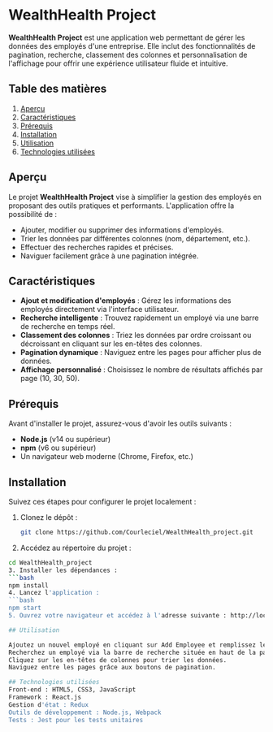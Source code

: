 # WealthHealth Project

**WealthHealth Project** est une application web permettant de gérer les données des employés d'une entreprise. Elle inclut des fonctionnalités de pagination, recherche, classement des colonnes et personnalisation de l'affichage pour offrir une expérience utilisateur fluide et intuitive.

## Table des matières

1. [Aperçu](#aperçu)
2. [Caractéristiques](#caractéristiques)
3. [Prérequis](#prérequis)
4. [Installation](#installation)
5. [Utilisation](#utilisation)
6. [Technologies utilisées](#technologies-utilisées)

## Aperçu

Le projet **WealthHealth Project** vise à simplifier la gestion des employés en proposant des outils pratiques et performants. L'application offre la possibilité de :
- Ajouter, modifier ou supprimer des informations d'employés.
- Trier les données par différentes colonnes (nom, département, etc.).
- Effectuer des recherches rapides et précises.
- Naviguer facilement grâce à une pagination intégrée.

## Caractéristiques

- **Ajout et modification d'employés** : Gérez les informations des employés directement via l'interface utilisateur.
- **Recherche intelligente** : Trouvez rapidement un employé via une barre de recherche en temps réel.
- **Classement des colonnes** : Triez les données par ordre croissant ou décroissant en cliquant sur les en-têtes des colonnes.
- **Pagination dynamique** : Naviguez entre les pages pour afficher plus de données.
- **Affichage personnalisé** : Choisissez le nombre de résultats affichés par page (10, 30, 50).

## Prérequis

Avant d'installer le projet, assurez-vous d'avoir les outils suivants :

- **Node.js** (v14 ou supérieur)
- **npm** (v6 ou supérieur)
- Un navigateur web moderne (Chrome, Firefox, etc.)

## Installation

Suivez ces étapes pour configurer le projet localement :

1. Clonez le dépôt :
   ```bash
   git clone https://github.com/Courleciel/WealthHealth_project.git
2. Accédez au répertoire du projet :
  ```bash
  cd WealthHealth_project
3. Installer les dépendances :
  ```bash
  npm install
4. Lancez l'application :
  ```bash
  npm start
5. Ouvrez votre navigateur et accédez à l'adresse suivante : http://localhost:3000.

## Utilisation

Ajoutez un nouvel employé en cliquant sur Add Employee et remplissez le formulaire.
Recherchez un employé via la barre de recherche située en haut de la page.
Cliquez sur les en-têtes de colonnes pour trier les données.
Naviguez entre les pages grâce aux boutons de pagination.

## Technologies utilisées
Front-end : HTML5, CSS3, JavaScript
Framework : React.js
Gestion d'état : Redux
Outils de développement : Node.js, Webpack
Tests : Jest pour les tests unitaires
